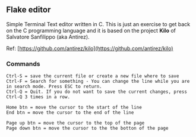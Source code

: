 ## Flake editor

Simple Terminal Text editor written in C. This is just an exercise to get back on the C programming language and it is based on the project **Kilo** of Salvatore Sanfilippo (aka Antirez).

Ref: [https://github.com/antirez/kilo](https://github.com/antirez/kilo)

### Commands

```
Ctrl-S = save the current file or create a new file where to save
Ctrl-F = Search for something - You can change the line while you are in search mode. Press ESC to return.
Ctrl-Q = Quit. If you do not want to save the current changes, press Ctrl-Q 3 times in a row.

Home btn = move the cursor to the start of the line
End btn = move the cursor to the end of the line

Page up btn = move the cursor to the top of the page
Page down btn = move the cursor to the the botton of the page
```
